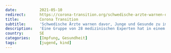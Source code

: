 ```yaml
---
date:          2021-05-10
redirect:      https://corona-transition.org/schwedische-arzte-warnen-davor-junge-und-gesunde-zu-impfen
title:         Corona Transition
subtitle:      'Schwedische Ärzte warnen davor, Junge und Gesunde zu impfen'
description:   'Eine Gruppe von 28 medizinischen Experten hat in einem offenen Brief im Göteborger-Posten die Beamten des öffentlichen Gesundheitswesens (...)'
country:       SE
categories:    [Impfung, Gesundheit]
tags:          [jugend, kind]
---
```

